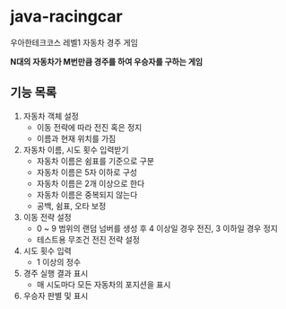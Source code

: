 # java-racingcar
우아한테크코스 레벨1 자동차 경주 게임

**N대의 자동차가 M번만큼 경주를 하여 우승자를 구하는 게임**

## 기능 목록
1. 자동차 객체 설정
    - 이동 전략에 따라 전진 혹은 정지
    - 이름과 현재 위치를 가짐
2. 자동차 이름, 시도 횟수 입력받기
    - 자동차 이름은 쉼표를 기준으로 구분
    - 자동차 이름은 5자 이하로 구성
    - 자동차 이름은 2개 이상으로 한다
    - 자동차 이름은 중복되지 않는다
    - 공백, 쉼표, 오타 보정
3. 이동 전략 설정
    - 0 ~ 9 범위의 랜덤 넘버를 생성 후 4 이상일 경우 전진, 3 이하일 경우 정지
    - 테스트용 무조건 전진 전략 설정
4. 시도 횟수 입력
    - 1 이상의 정수
5. 경주 실행 결과 표시
    - 매 시도마다 모든 자동차의 포지션을 표시
6. 우승자 판별 및 표시
